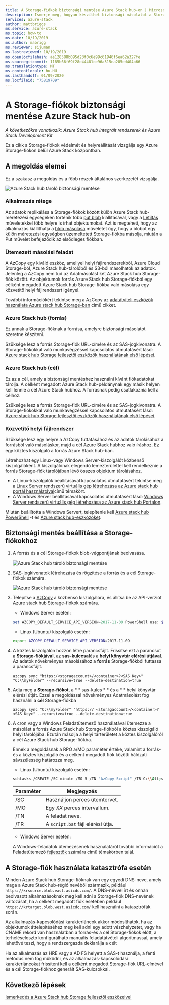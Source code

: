 ```yaml
---
title: A Storage-fiókok biztonsági mentése Azure Stack hub-on | Microsoft Docs
description: Ismerje meg, hogyan készíthet biztonsági másolatot a Storage-fiókokról Azure Stack hub-on.
services: azure-stack
author: mattbriggs
ms.service: azure-stack
ms.topic: how-to
ms.date: 10/19/2019
ms.author: mabrigg
ms.reviewer: sijuman
ms.lastreviewed: 10/19/2019
ms.openlocfilehash: ae128588b095d23f0c6e99c61946f6ea62a327fe
ms.sourcegitcommit: 1185b66f69f28e44481ce96a315ea285ed404b66
ms.translationtype: MT
ms.contentlocale: hu-HU
ms.lasthandoff: 01/09/2020
ms.locfileid: "75819709"
---
```

# <a name="back-up-your-storage-accounts-on-azure-stack-hub"></a>A Storage-fiókok biztonsági mentése Azure Stack hub-on

*A következőkre vonatkozik: Azure Stack hub integrált rendszerek és Azure Stack Development Kit*

Ez a cikk a Storage-fiókok védelmét és helyreállítását vizsgálja egy Azure Storage-fiókon belül Azure Stack központban.

## <a name="elements-of-the-solution"></a>A megoldás elemei

Ez a szakasz a megoldás és a főbb részek általános szerkezetét vizsgálja.

![Azure Stack hub tároló biztonsági mentése](./media/azure-stack-network-howto-backup-storage/azure-stack-storage-backup.png)

### <a name="application-layer"></a>Alkalmazás rétege

Az adatok replikálása a Storage-fiókok között külön Azure Stack hub-méretezési egységeken történik több [put blob](https://docs.microsoft.com/rest/api/storageservices/put-blob) kiállításával, vagy a [Letiltás](https://docs.microsoft.com/rest/api/storageservices/put-block) műveletekkel több helyre is írhat objektumokat. Azt is megteheti, hogy az alkalmazás kiállíthatja a [blob másolása](https://docs.microsoft.com/rest/api/storageservices/copy-blob) műveletet úgy, hogy a blobot egy külön méretezési egységben üzemeltetett Storage-fiókba másolja, miután a Put művelet befejeződik az elsődleges fiókban.

### <a name="scheduled-copy-task"></a>Ütemezett másolási feladat

A AzCopy egy kiváló eszköz, amellyel helyi fájlrendszerekből, Azure Cloud Storage-ból, Azure Stack hub-tárolóból és S3-ból másolhatók az adatok. Jelenleg a AzCopy nem tud az Adatmásolást két Azure Stack hub Storage-fiók között. Az objektumok forrás Azure Stack hub Storage-fiókból egy célként megadott Azure Stack hub Storage-fiókba való másolása egy közvetítő helyi fájlrendszert igényel.

További információkért tekintse meg a AzCopy az [adatátviteli eszközök használata Azure stack hub Storage-ban](https://docs.microsoft.com/azure-stack/user/azure-stack-storage-transfer?view=azs-1908#azcopy) című cikket.

### <a name="azure-stack-hub-source"></a>Azure Stack hub (forrás)

Ez annak a Storage-fióknak a forrása, amelyre biztonsági másolatot szeretne készíteni.

Szüksége lesz a forrás Storage-fiók URL-címére és az SAS-jogkivonatra. A Storage-fiókokkal való munkavégzéssel kapcsolatos útmutatásért lásd: [Azure stack hub Storage fejlesztői eszközök használatának első lépései](azure-stack-storage-dev.md).

### <a name="azure-stack-hub-target"></a>Azure Stack hub (cél)

Ez az a cél, amely a biztonsági mentéshez használni kívánt fiókadatokat tárolja. A célként megadott Azure Stack hub-példánynak egy másik helyen kell lennie a cél Azure Stack hubhoz. A forrásnak pedig csatlakoznia kell a célhoz.

Szüksége lesz a forrás Storage-fiók URL-címére és az SAS-jogkivonatra. A Storage-fiókokkal való munkavégzéssel kapcsolatos útmutatásért lásd: [Azure stack hub Storage fejlesztői eszközök használatának első lépései](azure-stack-storage-dev.md).

### <a name="intermediary-local-filesystem"></a>Közvetítő helyi fájlrendszer

Szüksége lesz egy helyre a AzCopy futtatásához és az adatok tárolásához a forrásból való másoláskor, majd a cél Azure Stack hubhoz való íráshoz. Ez egy köztes kiszolgáló a forrás Azure Stack hub-ban.

Létrehozhat egy Linux-vagy Windows Server-kiszolgálót közbenső kiszolgálóként. A kiszolgálónak elegendő lemezterülettel kell rendelkeznie a forrás Storage-fiók tárolójában lévő összes objektum tárolásához.
- A Linux-kiszolgálók beállításával kapcsolatos útmutatásért tekintse meg a [Linux Server rendszerű virtuális gép létrehozása az Azure stack hub portál használatával](azure-stack-quick-linux-portal.md)című témakört.  
- A Windows Server beállításával kapcsolatos útmutatásért lásd: [Windows Server rendszerű virtuális gép létrehozása az Azure stack hub Portalon](azure-stack-quick-windows-portal.md).  

Miután beállította a Windows Servert, telepítenie kell [Azure stack hub PowerShell](https://docs.microsoft.com/azure-stack/operator/azure-stack-powershell-install?toc=https%3A%2F%2Fdocs.microsoft.com%2FFazure-stack%2Fuser%2FTOC.json&bc=https%3A%2F%2Fdocs.microsoft.com%2FFazure-stack%2Fbreadcrumb%2Ftoc.json) -t és [Azure stack hub-eszközöket](https://docs.microsoft.com/azure-stack/operator/azure-stack-powershell-download?toc=https%3A%2F%2Fdocs.microsoft.com%2FFazure-stack%2Fuser%2FTOC.json&bc=https%3A%2F%2Fdocs.microsoft.com%2FFazure-stack%2Fbreadcrumb%2Ftoc.json).

## <a name="set-up-backup-for-storage-accounts"></a>Biztonsági mentés beállítása a Storage-fiókokhoz

1. A forrás és a cél Storage-fiókok blob-végpontjának beolvasása.

    ![Azure Stack hub tároló biztonsági mentése](./media/azure-stack-network-howto-backup-storage/back-up-step1.png)

2. SAS-jogkivonatok létrehozása és rögzítése a forrás és a cél Storage-fiókok számára.

    ![Azure Stack hub tároló biztonsági mentése](./media/azure-stack-network-howto-backup-storage/back-up-step2.png)

3. Telepítse a [AzCopy](https://github.com/Azure/azure-storage-azcopy) a közbenső kiszolgálóra, és állítsa be az API-verziót Azure stack hub Storage-fiókok számára.

    - Windows Server esetén:

    ```PowerShell  
    set AZCOPY_DEFAULT_SERVICE_API_VERSION=2017-11-09 PowerShell use: $env:AZCOPY_DEFAULT_SERVICE_API_VERSION="2017-11-09"
    ```

    - Linux (Ubuntu) kiszolgáló esetén:

    ```bash  
    export AZCOPY_DEFAULT_SERVICE_API_VERSION=2017-11-09
    ```

4. A köztes kiszolgálón hozzon létre parancsfájlt. Frissítse ezt a parancsot a **Storage-fiókjával**, az **sas-kulccsal**és a **helyi könyvtár elérési útjával**. Az adatok növekményes másolásához a **forrás** Storage-fiókból futtassa a parancsfájlt.

    ```
    azcopy sync "https:/<storagaccount>/<container>?<SAS Key>" "C:\\myFolder" --recursive=true --delete-destination=true
    ```

5.  Adja meg a **Storage-fiókot**, a * * sas-kulcs * * és a * * helyi könyvtár elérési útját.  Ezzel a megoldással növekményes Adatmásolást fog használni a **cél** Storage-fiókba
    
    ```
    azcopy sync "C:\\myFolder" "https:// <storagaccount>/<container>?<SAS Key>" --recursive=true --delete-destination=true
    ```

6.  A cron vagy a Windows Feladatütemező használatával ütemezze a másolást a forrás Azure Stack hub Storage-fiókból a köztes kiszolgáló helyi tárolójába. Ezután másolja a helyi tárterületet a köztes kiszolgálóról a cél Azure Stack hub Storage-fiókba.

    Ennek a megoldásnak a RPO a/MO paraméter értéke, valamint a forrás-és a köztes kiszolgáló és a célként megadott fiók közötti hálózati sávszélesség határozza meg.

    - Linux (Ubuntu) kiszolgáló esetén:

    ```bash  
    schtasks /CREATE /SC minute /MO 5 /TN "AzCopy Script" /TR C:\\&lt;script name>.bat
    ```

    | Paraméter | Megjegyzés | 
    | ---- | ---- |
    | /SC | Használjon perces ütemtervet. |
    | /MO | Egy *XX* perces intervallum. |
    | /TN | A feladat neve. |
    | /TR | A `script.bat` fájl elérési útja. |


    - Windows Server esetén:

    A Windows-feladatok ütemezésének használatáról további információt a Feladatütemező [fejlesztők](https://docs.microsoft.com/windows/win32/taskschd/task-scheduler-start-page) számára című témakörben talál.
    

## <a name="use-your-storage-account-in-a-disaster"></a>A Storage-fiók használata katasztrófa esetén

Minden Azure Stack hub Storage-fióknak van egy egyedi DNS-neve, amely maga a Azure Stack hub-régió nevéből származik, például `https://krsource.blob.east.asicdc.com/`. A DNS-névvel írt és onnan beolvasott alkalmazásoknak meg kell adni a Storage-fiók DNS-nevének változását, ha a célként megadott fiók esetében például `https://krtarget.blob.west.asicdc.com/` kell használni a katasztrófák során.

Az alkalmazás-kapcsolódási karakterláncok akkor módosíthatók, ha az objektumok áttelepítéséhez meg kell adni egy adott vészhelyzetet, vagy ha CNAME rekord van használatban a forrás-és a cél Storage-fiókok előtt, a terheléselosztó konfigurálható manuális feladatátvételi algoritmussal, amely lehetővé teszi, hogy a rendszergazda deklarálja a célt

Ha az alkalmazás az HRE vagy a AD FS helyett a SAS-t használja, a fenti metódus nem fog működni, és az alkalmazás-kapcsolódási karakterláncokat frissíteni kell a célként megadott Storage-fiók URL-címével és a cél Storage-fiókhoz generált SAS-kulcsokkal.

## <a name="next-steps"></a>Következő lépések

[Ismerkedés a Azure Stack hub Storage fejlesztői eszközeivel](azure-stack-storage-dev.md)